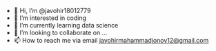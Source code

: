 - 👋 Hi, I’m @javohir18012779
- 👀 I’m interested in coding
- 🌱 I’m currently learning data science
- 💞️ I’m looking to collaborate on ...
- 📫 How to reach me via email javohirmahammadjonov12@gmail.com

<!---
javohir18012779/javohir18012779 is a ✨ special ✨ repository because its `README.md` (this file) appears on your GitHub profile.
You can click the Preview link to take a look at your changes.
--->
